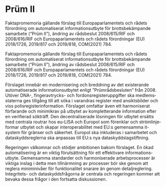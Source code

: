 # Prüm II

Faktapromemoria gällande förslag till Europa­parla­mentets och rådets förord­ning om auto­matiserat informa­tions­utbyte för brotts­bekäm­pande samarbete (“Prüm II”), ändring av råds­beslut 2008/615/RIF och 2008/616/RIF och Europa­parla­mentets och rådets förordningar (EU) 2018/1726, 2019/817 och 2019/818, COM(2021) 784.

Faktapromemoria gällande förslag till Europa­parla­mentets och rådets förord­ning om auto­matiserat informa­tions­utbyte för brotts­bekäm­pande samarbete (“Prüm II”), ändring av råds­beslut 2008/615/RIF och 2008/616/RIF och Europa­parla­mentets och rådets förordningar (EU) 2018/1726, 2019/817 och 2019/818, COM(2021) 784.

Förslaget inne­bär en moderni­sering och bredd­ning av det existe­rande automati­serade informa­tions­utbytet enligt ”Prüm­råds­besluten” från 2008. Utöver DNA-, finger­avtrycks- och fordons­register­uppgifter ska medlems­staterna ges tillgång till att söka i varandras register med ansikts­bilder och viss polis­register­information. Förslaget omfattar även ett harmoni­serat förfarande och mini­mikrav på utbytet av komplet­terande informa­tion efter en verifierad sökträff. Den decentra­liserade lösningen för utbytet ersätts med centrala routrar hos eu-LISA och Europol som förenklar och ström­linje­formar utbytet och skapar inter­opera­bilitet med EU:s gemen­samma it-system för gränser och säkerhet. Europol ska inklu­deras i sam­arbetet och data­skydds­reglerna ska anpassas till EU:s nya data­skydds­lag­stiftning.

Regeringen välkomnar och stödjer ambit­ionen bakom förslaget. En ökad auto­matisering är en viktig förut­sättning för ett effektivare informa­tions­utbyte. Gemen­samma standarder och harmoni­serade arbets­processer är viktiga inslag i detta men till­närm­ning av processer bör ske genom att reglera minimi­nivåer för funktiona­litet snarare än genom detalj­reglering. Integritets- och dataskydds­frågorna är centrala och regeringen kommer att bevaka dessa frågor i den fortsatta diskussionen.
